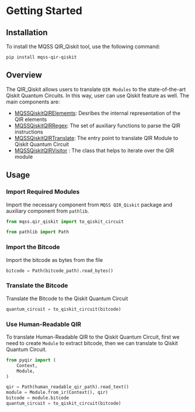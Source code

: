 # Getting Started

## Installation

To install the MQSS QIR_Qiskit tool, use the following command:

```shell
pip install mqss-qir-qiskit
```

## Overview

The QIR_Qiskit allows users to translate `QIR Modules` to the state-of-the-art Qiskit Quantum Circuits. In this way, user can use Qiskit feature as well. The main components are:

- [MQSSQiskitQIRElememts](../api/mqss_qir_py_elements.md): Desribes the internal representation of the QIR elements
- [MQSSQiskitQIRRegex](../api/mqss_qir_py_regex.md): The set of auxiliary functions to parse the QIR instructions
- [MQSSQiskitQIRTranslate](../api/mqss_qir_py_translate.md): The entry point to translate QIR Module to Qiskit Quantum Circuit
- [MQSSQiskitQIRVisitor](../api/mqss_qir_py_visitor.md) : The class that helps to iterate over the QIR module

## Usage

### Import Required Modules

Import the necessary component from `MQSS QIR_Qiskit` package and auxiliary component from `pathlib`.

```python
from mqss.qir_qiskit import to_qiskit_circuit

from pathlib import Path
```

### Import the Bitcode

Import the bitcode as bytes from the file

```python
bitcode = Path(bitcode_path).read_bytes()
```

### Translate the Bitcode

Translate the Bitcode to the Qiskit Quantum Circuit

```python
quantum_circuit = to_qiskit_circuit(bitcode)
```

### Use Human-Readable QIR

To translate Human-Readable QIR to the Qiskit Quantum Circuit, first we need to create `Module` to extract bitcode, then we can translate to Qiskit Quantum Circuit.

```python
from pyqir import (
    Context,
    Module,
)

qir = Path(human_readable_qir_path).read_text()
module = Module.from_ir(Context(), qir)
bitcode = module.bitcode
quantum_circuit = to_qiskit_circuit(bitcode)
```
